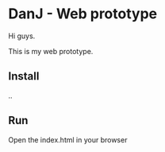 # DanJ - Web prototype

Hi guys.

This is my web prototype.

## Install 

.. 

## Run 

Open the index.html in your browser

